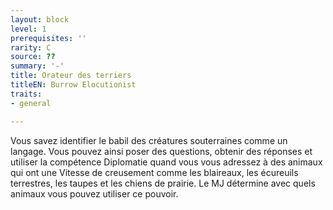 ```yaml
---
layout: block
level: 1
prerequisites: ''
rarity: C
source: ??
summary: '-'
title: Orateur des terriers
titleEN: Burrow Elocutionist
traits:
- general

---
```


<p>Vous savez identifier le babil des créatures souterraines comme un langage. Vous pouvez ainsi poser des questions, obtenir des réponses et utiliser la compétence Diplomatie quand vous vous adressez à des animaux qui ont une Vitesse de creusement comme les blaireaux, les écureuils terrestres, les taupes et les chiens de prairie. Le MJ détermine avec quels animaux vous pouvez utiliser ce pouvoir.</p>
